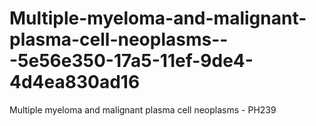 # Multiple-myeloma-and-malignant-plasma-cell-neoplasms---5e56e350-17a5-11ef-9de4-4d4ea830ad16
Multiple myeloma and malignant plasma cell neoplasms - PH239
